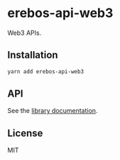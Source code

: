 # erebos-api-web3

Web3 APIs.

## Installation

```sh
yarn add erebos-api-web3
```

## API

See the [library documentation](../../docs/api-web3.md).

## License

MIT
